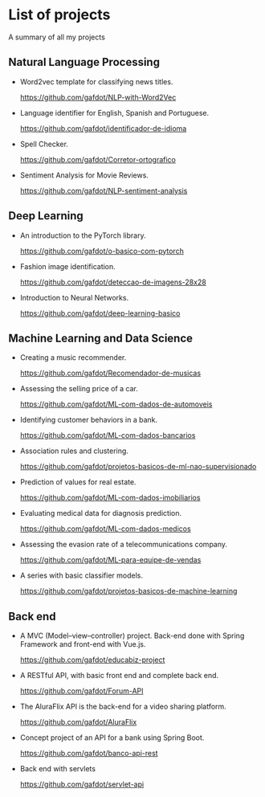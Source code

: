 # List of projects
A summary of all my projects
## Natural Language Processing

* Word2vec template for classifying news titles.

  https://github.com/gafdot/NLP-with-Word2Vec

* Language identifier for English, Spanish and Portuguese.

  https://github.com/gafdot/identificador-de-idioma

* Spell Checker.

  https://github.com/gafdot/Corretor-ortografico

* Sentiment Analysis for Movie Reviews.

  https://github.com/gafdot/NLP-sentiment-analysis
## Deep Learning

* An introduction to the PyTorch library.

  https://github.com/gafdot/o-basico-com-pytorch

* Fashion image identification.

  https://github.com/gafdot/deteccao-de-imagens-28x28

* Introduction to Neural Networks.

  https://github.com/gafdot/deep-learning-basico
## Machine Learning and Data Science

* Creating a music recommender.

  https://github.com/gafdot/Recomendador-de-musicas

* Assessing the selling price of a car.

  https://github.com/gafdot/ML-com-dados-de-automoveis

* Identifying customer behaviors in a bank.
  
  https://github.com/gafdot/ML-com-dados-bancarios
  
* Association rules and clustering.

  https://github.com/gafdot/projetos-basicos-de-ml-nao-supervisionado

* Prediction of values ​​for real estate.

  https://github.com/gafdot/ML-com-dados-imobiliarios

* Evaluating medical data for diagnosis prediction.
  
  https://github.com/gafdot/ML-com-dados-medicos

* Assessing the evasion rate of a telecommunications company.
  
  https://github.com/gafdot/ML-para-equipe-de-vendas

* A series with basic classifier models.
 
  https://github.com/gafdot/projetos-basicos-de-machine-learning
## Back end
* A MVC (Model–view–controller) project. Back-end done with Spring Framework and front-end with Vue.js.
  
  https://github.com/gafdot/educabiz-project

* A RESTful API, with basic front end and complete back end.
  
  https://github.com/gafdot/Forum-API

* The AluraFlix API is the back-end for a video sharing platform.
  
  https://github.com/gafdot/AluraFlix

* Concept project of an API for a bank using Spring Boot.
  
  https://github.com/gafdot/banco-api-rest

* Back end with servlets
  
  https://github.com/gafdot/servlet-api
